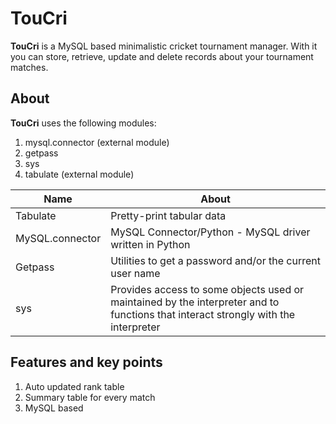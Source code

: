 # TouCri

**TouCri** is a MySQL based minimalistic cricket tournament manager. With it you can store, retrieve, update and delete records about your tournament matches.

## About
**TouCri** uses the following modules:
1. mysql.connector (external module)
2. getpass
3. sys
4. tabulate (external module)

|Name | About|
|------ | ------|
| Tabulate | Pretty-print tabular data|
| MySQL.connector | MySQL Connector/Python - MySQL driver written in Python |
| Getpass |  Utilities to get a password and/or the current user name |
| sys | Provides access to some objects used or maintained by the interpreter and to functions that interact strongly with the interpreter |


## Features and key points
1. Auto updated rank table
2. Summary table for every match
3. MySQL based